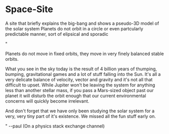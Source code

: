 # Space-Site

A site that briefly explains the big-bang and shows a pseudo-3D model of the solar system
Planets do not orbit in a circle or even partcularly predictable manner, sort of elipsical and sporadic

"

Planets do not move in fixed orbits, they move in very finely balanced stable orbits.

What you see in the sky today is the result of 4 billion years of thumping, bumping, gravitational games and a lot of stuff falling into the Sun. It's all a very delicate balance of velocity, vector and gravity and it's not all that difficult to upset. While Jupiter won't be leaving the system for anything less than another stellar mass, if you pass a Mars-sized object past our planet it will disturb the orbit enough that our current environmental concerns will quickly become irrelevant.

And don't forget that we have only been studying the solar system for a very, very tiny part of it's existence. We missed all the fun stuff early on.

"  --paul (On a physics stack exchange channel)
